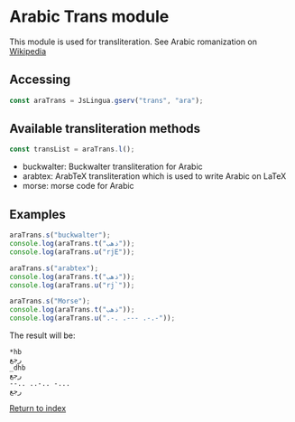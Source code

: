 # Arabic Trans module

This module is used for transliteration.
See Arabic romanization on [Wikipedia](https://en.wikipedia.org/wiki/Romanization_of_Arabic)

## Accessing

```javascript
const araTrans = JsLingua.gserv("trans", "ara");
```

## Available transliteration methods

```javascript
const transList = araTrans.l();
```

- buckwalter: Buckwalter transliteration for Arabic
- arabtex: ArabTeX transliteration which is used to write Arabic on LaTeX
- morse: morse code for Arabic

## Examples

```javascript
araTrans.s("buckwalter");
console.log(araTrans.t("ذهب"));
console.log(araTrans.u("rjE"));

araTrans.s("arabtex");
console.log(araTrans.t("ذهب"));
console.log(araTrans.u("rj`"));

araTrans.s("Morse");
console.log(araTrans.t("ذهب"));
console.log(araTrans.u(".-. .--- .-.-"));

```

The result will be:

```
*hb
رجع
_dhb
رجع
--.. ..-.. -...
رجع
```

[Return to index](./index.md)
